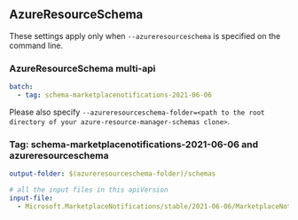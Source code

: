 ## AzureResourceSchema

These settings apply only when `--azureresourceschema` is specified on the command line.

### AzureResourceSchema multi-api

``` yaml $(azureresourceschema) && $(multiapi)
batch:
  - tag: schema-marketplacenotifications-2021-06-06

```

Please also specify `--azureresourceschema-folder=<path to the root directory of your azure-resource-manager-schemas clone>`.

### Tag: schema-marketplacenotifications-2021-06-06 and azureresourceschema

``` yaml $(tag) == 'schema-marketplacenotifications-2021-06-06' && $(azureresourceschema)
output-folder: $(azureresourceschema-folder)/schemas

# all the input files in this apiVersion
input-file:
  - Microsoft.MarketplaceNotifications/stable/2021-06-06/MarketplaceNotifications.json

```
